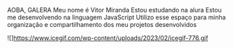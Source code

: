 AOBA, GALERA
Meu nome é Vitor Miranda
Estou estudando na alura
Estou me desenvolvendo na linguagem JavaScript
Utilizo esse espaço para minha organização e compartilhamento dos meu projetos desenvolvidos

![]https://www.icegif.com/wp-content/uploads/2023/02/icegif-776.gif


